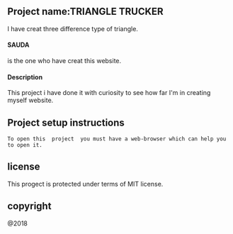 ## Project name:TRIANGLE TRUCKER

I have creat three difference type of triangle.

   #### SAUDA
   is the one who have  creat this website.

   #### Description

   This project i have done it with  curiosity  to see how far I'm in creating myself website.

   ## Project setup instructions

    To open this  project  you must have a web-browser which can help you to open it.
   
 ## license 
   This progect is protected  under terms of MIT license.

   ## copyright
   @2018